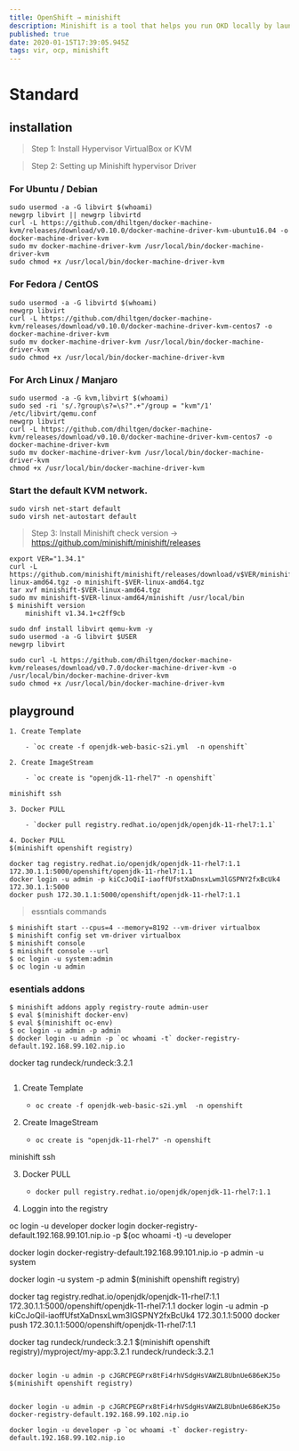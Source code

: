 ```yaml
---
title: OpenShift → minishift
description: Minishift is a tool that helps you run OKD locally by launching a single-node OKD cluster inside a virtual machine. 
published: true
date: 2020-01-15T17:39:05.945Z
tags: vir, ocp, minishift
---
```


# Standard

## installation


> Step 1: Install Hypervisor VirtualBox or KVM

> Step 2: Setting up Minishift hypervisor Driver


### For Ubuntu / Debian
```
sudo usermod -a -G libvirt $(whoami)
newgrp libvirt || newgrp libvirtd
curl -L https://github.com/dhiltgen/docker-machine-kvm/releases/download/v0.10.0/docker-machine-driver-kvm-ubuntu16.04 -o docker-machine-driver-kvm
sudo mv docker-machine-driver-kvm /usr/local/bin/docker-machine-driver-kvm
sudo chmod +x /usr/local/bin/docker-machine-driver-kvm
```


### For Fedora / CentOS
```
sudo usermod -a -G libvirtd $(whoami)
newgrp libvirt
curl -L https://github.com/dhiltgen/docker-machine-kvm/releases/download/v0.10.0/docker-machine-driver-kvm-centos7 -o docker-machine-driver-kvm
sudo mv docker-machine-driver-kvm /usr/local/bin/docker-machine-driver-kvm
sudo chmod +x /usr/local/bin/docker-machine-driver-kvm
```


### For Arch Linux / Manjaro
```
sudo usermod -a -G kvm,libvirt $(whoami)
sudo sed -ri 's/.?group\s?=\s?".+"/group = "kvm"/1' /etc/libvirt/qemu.conf
newgrp libvirt
curl -L https://github.com/dhiltgen/docker-machine-kvm/releases/download/v0.10.0/docker-machine-driver-kvm-centos7 -o docker-machine-driver-kvm
sudo mv docker-machine-driver-kvm /usr/local/bin/docker-machine-driver-kvm
chmod +x /usr/local/bin/docker-machine-driver-kvm
```


### Start the default KVM network.
```
sudo virsh net-start default
sudo virsh net-autostart default
```

> Step 3: Install Minishift 
check version → https://github.com/minishift/minishift/releases

```
export VER="1.34.1"
curl -L https://github.com/minishift/minishift/releases/download/v$VER/minishift-$VER-linux-amd64.tgz -o minishift-$VER-linux-amd64.tgz
tar xvf minishift-$VER-linux-amd64.tgz
sudo mv minishift-$VER-linux-amd64/minishift /usr/local/bin 
$ minishift version
	minishift v1.34.1+c2ff9cb

sudo dnf install libvirt qemu-kvm -y
sudo usermod -a -G libvirt $USER
newgrp libvirt

sudo curl -L https://github.com/dhiltgen/docker-machine-kvm/releases/download/v0.7.0/docker-machine-driver-kvm -o /usr/local/bin/docker-machine-driver-kvm
sudo chmod +x /usr/local/bin/docker-machine-driver-kvm
```



## playground

```
1. Create Template

    - `oc create -f openjdk-web-basic-s2i.yml  -n openshift`

2. Create ImageStream

    - `oc create is "openjdk-11-rhel7" -n openshift`

minishift ssh

3. Docker PULL

    - `docker pull registry.redhat.io/openjdk/openjdk-11-rhel7:1.1`

4. Docker PULL
$(minishift openshift registry)

docker tag registry.redhat.io/openjdk/openjdk-11-rhel7:1.1 172.30.1.1:5000/openshift/openjdk-11-rhel7:1.1
docker login -u admin -p kiCcJoQiI-iaoffUfstXaDnsxLwm3lGSPNY2fxBcUk4 172.30.1.1:5000
docker push 172.30.1.1:5000/openshift/openjdk-11-rhel7:1.1
```



> essntials commands


```
$ minishift start --cpus=4 --memory=8192 --vm-driver virtualbox
$ minishift config set vm-driver virtualbox
$ minishift console
$ minishift console --url
$ oc login -u system:admin
$ oc login -u admin
```


### esentials addons
```
$ minishift addons apply registry-route admin-user
$ eval $(minishift docker-env)
$ eval $(minishift oc-env)
$ oc login -u admin -p admin
$ docker login -u admin -p `oc whoami -t` docker-registry-default.192.168.99.102.nip.io
```





docker tag rundeck/rundeck:3.2.1 


```
```
1. Create Template

    - `oc create -f openjdk-web-basic-s2i.yml  -n openshift`

2. Create ImageStream

    - `oc create is "openjdk-11-rhel7" -n openshift`

minishift ssh

3. Docker PULL

    - `docker pull registry.redhat.io/openjdk/openjdk-11-rhel7:1.1`

4. Loggin into the registry

oc login -u developer
docker login docker-registry-default.192.168.99.101.nip.io -p $(oc whoami -t) -u developer

docker login docker-registry-default.192.168.99.101.nip.io -p admin -u system

docker login -u system -p admin $(minishift openshift registry)

docker tag registry.redhat.io/openjdk/openjdk-11-rhel7:1.1 172.30.1.1:5000/openshift/openjdk-11-rhel7:1.1
docker login -u admin -p kiCcJoQiI-iaoffUfstXaDnsxLwm3lGSPNY2fxBcUk4 172.30.1.1:5000
docker push 172.30.1.1:5000/openshift/openjdk-11-rhel7:1.1

docker tag rundeck/rundeck:3.2.1 $(minishift openshift registry)/myproject/my-app:3.2.1
rundeck/rundeck:3.2.1

```

docker login -u admin -p cJGRCPEGPrx8tFi4rhVSdgHsVAWZL8UbnUe686eKJ5o $(minishift openshift registry)


docker login -u admin -p cJGRCPEGPrx8tFi4rhVSdgHsVAWZL8UbnUe686eKJ5o docker-registry-default.192.168.99.102.nip.io

docker login -u developer -p `oc whoami -t` docker-registry-default.192.168.99.102.nip.io


```


```

```


```

```





